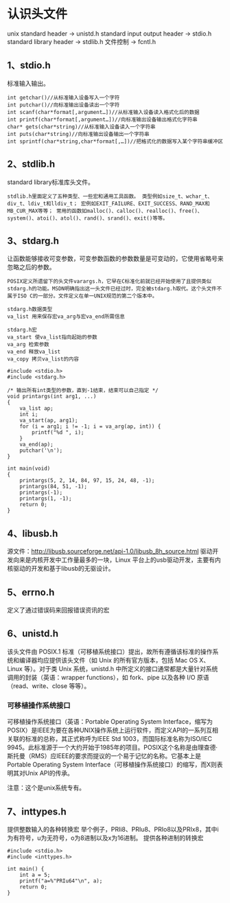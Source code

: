 # 认识头文件

unix standard header -> unistd.h
standard input output header -> stdio.h
standard library header -> stdlib.h
文件控制 -> fcntl.h

## 1、stdio.h
标准输入输出。
```
int getchar()//从标准输入设备写入一个字符
int putchar()//向标准输出设备读出一个字符
int scanf(char*format[,argument…])//从标准输入设备读入格式化后的数据
int printf(char*format[,argument…])//向标准输出设备输出格式化字符串
char* gets(char*string)//从标准输入设备读入一个字符串
int puts(char*string)//向标准输出设备输出一个字符串
int sprintf(char*string,char*format[,…])//把格式化的数据写入某个字符串缓冲区
```

## 2、stdlib.h
standard library标准库头文件。
```
stdlib.h里面定义了五种类型、一些宏和通用工具函数。 类型例如size_t、wchar_t、div_t、ldiv_t和lldiv_t； 宏例如EXIT_FAILURE、EXIT_SUCCESS、RAND_MAX和MB_CUR_MAX等等； 常用的函数如malloc()、calloc()、realloc()、free()、system()、atoi()、atol()、rand()、srand()、exit()等等。
```


## 3、stdarg.h
让函数能够接收可变参数，可变参数函数的参数数量是可变动的，它使用省略号来忽略之后的参数。
```
POSIX定义所遗留下的头文件varargs.h，它早在C标准化前就已经开始使用了且提供类似stdarg.h的功能。MSDN明确指出这一头文件已经过时，完全被stdarg.h取代。这个头文件不属于ISO C的一部分。文件定义在单一UNIX规范的第二个版本中。

stdarg.h数据类型
va_list 用来保存宏va_arg与宏va_end所需信息

stdarg.h宏
va_start 使va_list指向起始的参数
va_arg 检索参数
va_end 释放va_list
va_copy 拷贝va_list的内容
```
```
#include <stdio.h>
#include <stdarg.h>

/* 输出所有int类型的参数，直到-1结束，结束可以自己指定 */
void printargs(int arg1, ...)
{
    va_list ap;
    int i;
    va_start(ap, arg1);
    for (i = arg1; i != -1; i = va_arg(ap, int)) {
        printf("%d ", i);
    }
    va_end(ap);
    putchar('\n');
}

int main(void)
{
    printargs(5, 2, 14, 84, 97, 15, 24, 48, -1);
    printargs(84, 51, -1);
    printargs(-1);
    printargs(1, -1);
    return 0;
}
```

## 4、libusb.h
源文件：http://libusb.sourceforge.net/api-1.0/libusb_8h_source.html
驱动开发向来是内核开发中工作量最多的一块，Linux 平台上的usb驱动开发，主要有内核驱动的开发和基于libusb的无驱设计。

## 5、errno.h
定义了通过错误码来回报错误资讯的宏

## 6、unistd.h
该头文件由 POSIX.1 标准（可移植系统接口）提出，故所有遵循该标准的操作系统和编译器均应提供该头文件（如 Unix 的所有官方版本，包括 Mac OS X、Linux 等）。对于类 Unix 系统，unistd.h 中所定义的接口通常都是大量针对系统调用的封装（英语：wrapper functions），如 fork、pipe 以及各种 I/O 原语（read、write、close 等等）。

### 可移植操作系统接口
可移植操作系统接口（英语：Portable Operating System Interface，缩写为POSIX）是IEEE为要在各种UNIX操作系统上运行软件，而定义API的一系列互相关联的标准的总称，其正式称呼为IEEE Std 1003，而国际标准名称为ISO/IEC 9945。此标准源于一个大约开始于1985年的项目。POSIX这个名称是由理查德·斯托曼（RMS）应IEEE的要求而提议的一个易于记忆的名称。它基本上是Portable Operating System Interface（可移植操作系统接口）的缩写，而X则表明其对Unix API的传承。

注意：这个是unix系统专有。

## 7、inttypes.h
提供整数输入的各种转换宏
举个例子，PRIi8、PRIu8、PRIo8以及PRIx8，其中i为有符号，u为无符号，o为8进制以及x为16进制。
提供各种进制的转换宏
```
#include <stdio.h>
#include <inttypes.h>
 
int main() {
    int a = 5;
    printf("a=%"PRIu64"\n", a);
    return 0;
}
```